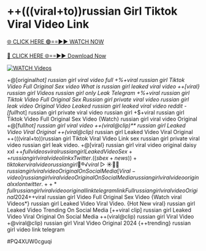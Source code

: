 # ++(((viral+to))russian Girl Tiktok Viral Video Link


[🌐 CLICK HERE 🟢==►► WATCH NOW](https://gitload.pages.dev/)

[🔴 CLICK HERE 🌐==►► Download Now](https://gitload.pages.dev/)

[![WATCH Videos](https://i.imgur.com/dJHk4Zq.gif)](https://gitload.pages.dev/)




























+@[original*hot] russian girl viral video full +%+viral russian girl Tiktok Video Full Original Sex
video What is russian girl leaked viral video
++[viral} russian girl Videos russian girl only Leak Telegram
+%+viral russian girl Tiktok Video Full Original Sex
Russian girl private viral video russian girl leak video Original Video Leaked russian girl leaked viral video reddit -[full*hot] russian girl private viral video russian girl +$+viral russian girl Tiktok Video Full Original Sex Video {Watch} russian girl viral video Original +@[full*hot] russian girl viral video ++(viral@clip)** russian girl Leaked Video Viral Original
++(viral@clip)* russian girl Leaked Video Viral Original
++(((viral+to))russian girl Tiktok Viral Video Link
sex russian girl private viral video russian girl leak video. +@[viral} russian girl viral video original daisy xxl +$+full videos viral russian girl Leaked Video
Sex++ russian girl viral video link x Twitter. ((sbex+news))+ tiktoker viral video russian girl 👙®️√viral▷☀️👄💥 russian girl viral video Original On Social Media [Viral-video] russian girl viral video Original On Social Media
russian girl viral video original xxl on twitter.
++*full russian girl viral video original link telegram link
Full russian girl viral video Original 2024 +$+viral russian girl Video Full Original Sex Video
{Watch viral Videos*} russian girl Leaked Video Viral Video. {Hot New viral} russian girl Leaked Video Trending On Social Media [++viral clip] russian girl Leaked Video Viral Original On Social Media
++(viral@clip) russian girl Viral Video
+@viral@clip) russian girl Viral Video Original 2024 {++trending} russian girl video link telegram


#PQ4XUW0cguqi
